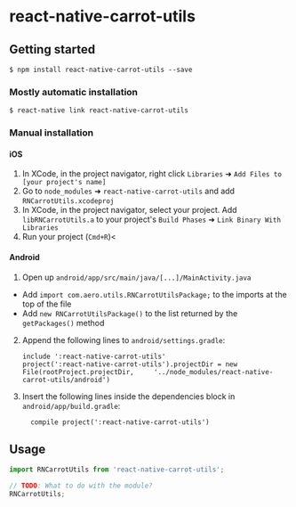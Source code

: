 
# react-native-carrot-utils

## Getting started

`$ npm install react-native-carrot-utils --save`

### Mostly automatic installation

`$ react-native link react-native-carrot-utils`

### Manual installation


#### iOS

1. In XCode, in the project navigator, right click `Libraries` ➜ `Add Files to [your project's name]`
2. Go to `node_modules` ➜ `react-native-carrot-utils` and add `RNCarrotUtils.xcodeproj`
3. In XCode, in the project navigator, select your project. Add `libRNCarrotUtils.a` to your project's `Build Phases` ➜ `Link Binary With Libraries`
4. Run your project (`Cmd+R`)<

#### Android

1. Open up `android/app/src/main/java/[...]/MainActivity.java`
  - Add `import com.aero.utils.RNCarrotUtilsPackage;` to the imports at the top of the file
  - Add `new RNCarrotUtilsPackage()` to the list returned by the `getPackages()` method
2. Append the following lines to `android/settings.gradle`:
  	```
  	include ':react-native-carrot-utils'
  	project(':react-native-carrot-utils').projectDir = new File(rootProject.projectDir, 	'../node_modules/react-native-carrot-utils/android')
  	```
3. Insert the following lines inside the dependencies block in `android/app/build.gradle`:
  	```
      compile project(':react-native-carrot-utils')
  	```


## Usage
```javascript
import RNCarrotUtils from 'react-native-carrot-utils';

// TODO: What to do with the module?
RNCarrotUtils;
```
  